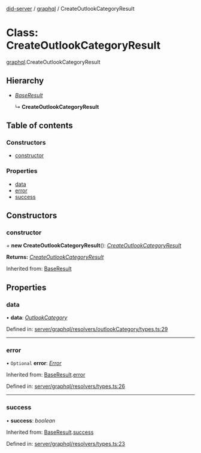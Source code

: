 [did-server](../README.md) / [graphql](../modules/graphql.md) / CreateOutlookCategoryResult

# Class: CreateOutlookCategoryResult

[graphql](../modules/graphql.md).CreateOutlookCategoryResult

## Hierarchy

* [*BaseResult*](graphql.baseresult.md)

  ↳ **CreateOutlookCategoryResult**

## Table of contents

### Constructors

- [constructor](graphql.createoutlookcategoryresult.md#constructor)

### Properties

- [data](graphql.createoutlookcategoryresult.md#data)
- [error](graphql.createoutlookcategoryresult.md#error)
- [success](graphql.createoutlookcategoryresult.md#success)

## Constructors

### constructor

\+ **new CreateOutlookCategoryResult**(): [*CreateOutlookCategoryResult*](graphql.createoutlookcategoryresult.md)

**Returns:** [*CreateOutlookCategoryResult*](graphql.createoutlookcategoryresult.md)

Inherited from: [BaseResult](graphql.baseresult.md)

## Properties

### data

• **data**: [*OutlookCategory*](graphql.outlookcategory.md)

Defined in: [server/graphql/resolvers/outlookCategory/types.ts:29](https://github.com/Puzzlepart/did/blob/45604452/server/graphql/resolvers/outlookCategory/types.ts#L29)

___

### error

• `Optional` **error**: [*Error*](graphql.error.md)

Inherited from: [BaseResult](graphql.baseresult.md).[error](graphql.baseresult.md#error)

Defined in: [server/graphql/resolvers/types.ts:26](https://github.com/Puzzlepart/did/blob/45604452/server/graphql/resolvers/types.ts#L26)

___

### success

• **success**: *boolean*

Inherited from: [BaseResult](graphql.baseresult.md).[success](graphql.baseresult.md#success)

Defined in: [server/graphql/resolvers/types.ts:23](https://github.com/Puzzlepart/did/blob/45604452/server/graphql/resolvers/types.ts#L23)
